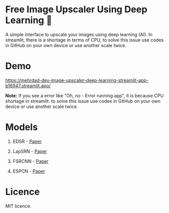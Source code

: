 # Free Image Upscaler Using Deep Learning 📸

A simple interface to upscale your images using deep learning (AI). 
In streamlit, there is a shortage in terms of CPU, to solve this issue use codes in GitHub on your own device or use another scale twice.


# Demo
https://mehrdad-dev-image-upscaler-deep-learning-streamlit-app-b16947.streamlit.app/


**Note:** If you see a error like "Oh, no - Error running app", it is because CPU shortage in streamlit. to solve this issue use codes in GitHub on your own device or use another scale twice.




# Models
1. EDSR - [Paper](https://arxiv.org/pdf/1707.02921.pdf)

2. LapSRN - [Paper](https://arxiv.org/pdf/1710.01992.pdf)

3. FSRCNN -  [Paper](https://arxiv.org/pdf/1608.00367.pdf)

4. ESPCN - [Paper](https://arxiv.org/pdf/1609.05158.pdf)


# Licence
MIT licence.

